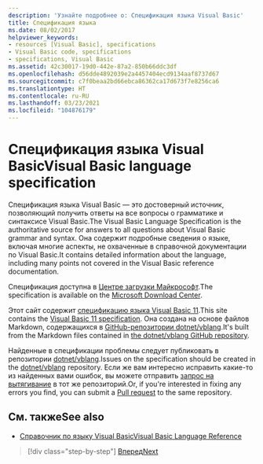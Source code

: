 ```yaml
---
description: 'Узнайте подробнее о: Спецификация языка Visual Basic'
title: Спецификация языка
ms.date: 08/02/2017
helpviewer_keywords:
- resources [Visual Basic], specifications
- Visual Basic code, specifications
- specifications, Visual Basic
ms.assetid: 42c30017-19d0-442e-87a2-850b66ddc3df
ms.openlocfilehash: d56dde4892039e2a4457404ecd9134aaf8737d67
ms.sourcegitcommit: c7f0beaa2bd66ebca86362ca17d673f7e8256ca6
ms.translationtype: HT
ms.contentlocale: ru-RU
ms.lasthandoff: 03/23/2021
ms.locfileid: "104876179"
---
```

# <a name="visual-basic-language-specification"></a><span data-ttu-id="39c4c-103">Спецификация языка Visual Basic</span><span class="sxs-lookup"><span data-stu-id="39c4c-103">Visual Basic language specification</span></span>

<span data-ttu-id="39c4c-104">Спецификация языка Visual Basic — это достоверный источник, позволяющий получить ответы на все вопросы о грамматике и синтаксисе Visual Basic.</span><span class="sxs-lookup"><span data-stu-id="39c4c-104">The Visual Basic Language Specification is the authoritative source for answers to all questions about Visual Basic grammar and syntax.</span></span> <span data-ttu-id="39c4c-105">Она содержит подробные сведения о языке, включая многие аспекты, не охваченные в справочной документации по Visual Basic.</span><span class="sxs-lookup"><span data-stu-id="39c4c-105">It contains detailed information about the language, including many points not covered in the Visual Basic reference documentation.</span></span>  
  
<span data-ttu-id="39c4c-106">Спецификация доступна в [Центре загрузки Майкрософт](https://go.microsoft.com/fwlink/?LinkId=188623).</span><span class="sxs-lookup"><span data-stu-id="39c4c-106">The specification is available on the [Microsoft Download Center](https://go.microsoft.com/fwlink/?LinkId=188623).</span></span>  
  
<span data-ttu-id="39c4c-107">Этот сайт содержит [спецификацию языка Visual Basic 11](../../../../_vblang/spec/introduction.md).</span><span class="sxs-lookup"><span data-stu-id="39c4c-107">This site contains the [Visual Basic 11 specification](../../../../_vblang/spec/introduction.md).</span></span> <span data-ttu-id="39c4c-108">Она создана на основе файлов Markdown, содержащихся в [GitHub-репозитории dotnet/vblang](https://github.com/dotnet/vblang/blob/main/spec/README.md).</span><span class="sxs-lookup"><span data-stu-id="39c4c-108">It's built from the Markdown files contained in [the dotnet/vblang GitHub repository](https://github.com/dotnet/vblang/blob/main/spec/README.md).</span></span>

<span data-ttu-id="39c4c-109">Найденные в спецификации проблемы следует публиковать в репозитории [dotnet/vblang](https://github.com/dotnet/vblang/issues).</span><span class="sxs-lookup"><span data-stu-id="39c4c-109">Issues on the specification should be created in the [dotnet/vblang](https://github.com/dotnet/vblang/issues) repository.</span></span> <span data-ttu-id="39c4c-110">Если же вам интересно исправить какие-то из найденных вами ошибок, вы можете отправить [запрос на вытягивание](https://github.com/dotnet/vblang/pulls) в тот же репозиторий.</span><span class="sxs-lookup"><span data-stu-id="39c4c-110">Or, if you're interested in fixing any errors you find, you can submit a [Pull request](https://github.com/dotnet/vblang/pulls) to the same repository.</span></span>

## <a name="see-also"></a><span data-ttu-id="39c4c-111">См. также</span><span class="sxs-lookup"><span data-stu-id="39c4c-111">See also</span></span>

- [<span data-ttu-id="39c4c-112">Справочник по языку Visual Basic</span><span class="sxs-lookup"><span data-stu-id="39c4c-112">Visual Basic Language Reference</span></span>](../../language-reference/index.md)

>[!div class="step-by-step"]
>[<span data-ttu-id="39c4c-113">Вперед</span><span class="sxs-lookup"><span data-stu-id="39c4c-113">Next</span></span>](../../../../_vblang/spec/introduction.md)
